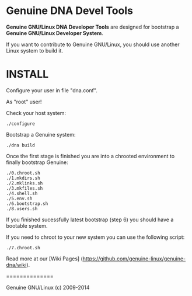 Genuine DNA Devel Tools
=======================

**Genuine GNU/Linux DNA Developer Tools** are designed for bootstrap a **Genuine GNU/Linux Developer System**.

If you want to contribute to Genuine GNU/Linux, you should use another Linux system to build it.

# INSTALL

Configure your user in file "dna.conf".

As "root" user!

Check your host system:

```
./configure
```

Bootstrap a Genuine system:

```
./dna build
```

Once the first stage is finished you are into a chrooted environment to finally bootstrap Genuine:

```
./0.chroot.sh
./1.mkdirs.sh
./2.mklinks.sh
./3.mkfiles.sh
./4.shell.sh
./5.env.sh
./6.bootstrap.sh
./8.users.sh
```

If you finished sucessfully latest bootstrap (step 6) you should have a bootable system.

If you need to chroot to your new system you can use the following script:

```
./7.chroot.sh
```

Read more at our [Wiki Pages] (https://github.com/genuine-linux/genuine-dna/wiki).

==============

Genuine GNU/Linux (c) 2009-2014
